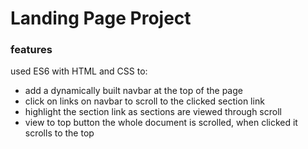 # Landing Page Project


### features 
used ES6 with HTML and CSS to:
* add a dynamically built navbar at the top of the page
* click on links on navbar to scroll to the clicked section link
* highlight the section link as sections are viewed through scroll
* view to top button the whole document is scrolled, when clicked it scrolls to the top
